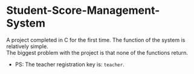 # Student-Score-Management-System
A project completed in C for the first time. The function of the system is relatively simple.  
The biggest problem with the project is that none of the functions return.
* PS: The teacher registration key is: `teacher`.
